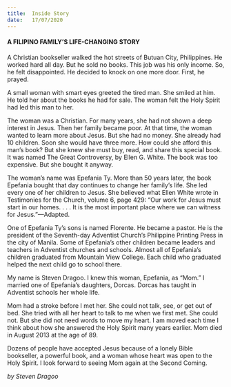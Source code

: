 ```yaml
---
title:  Inside Story
date:   17/07/2020
---
```


#### A FILIPINO FAMILY’S LIFE-CHANGING STORY

A Christian bookseller walked the hot streets of Butuan City, Philippines. He worked hard all day. But he sold no books. This job was his only income. So, he felt disappointed. He decided to knock on one more door. First, he prayed.

A small woman with smart eyes greeted the tired man. She smiled at him. He told her about the books he had for sale. The woman felt the Holy Spirit had led this man to her.

The woman was a Christian. For many years, she had not shown a deep interest in Jesus. Then her family became poor. At that time, the woman wanted to learn more about Jesus. But she had no money. She already had 10 children. Soon she would have three more. How could she afford this man’s book? But she knew she must buy, read, and share this special book. It was named The Great Controversy, by Ellen G. White. The book was too expensive. But she bought it anyway.

The woman’s name was Epefania Ty. More than 50 years later, the book Epefania bought that day continues to change her family’s life. She led every one of her children to Jesus. She believed what Ellen White wrote in Testimonies for the Church, volume 6, page 429: “Our work for Jesus must start in our homes. . . . It is the most important place where we can witness for Jesus.”—Adapted.

One of Epefania Ty’s sons is named Florente. He became a pastor. He is the president of the Seventh-day Adventist Church’s Philippine Printing Press in the city of Manila. Some of Epefania’s other children became leaders and teachers in Adventist churches and schools. Almost all of Epefania’s children graduated from Mountain View College. Each child who graduated helped the next child go to school there.

My name is Steven Dragoo. I knew this woman, Epefania, as “Mom.” I married one of Epefania’s daughters, Dorcas. Dorcas has taught in Adventist schools her whole life.

Mom had a stroke before I met her. She could not talk, see, or get out of bed. She tried with all her heart to talk to me when we first met. She could not. But she did not need words to move my heart. I am moved each time I think about how she answered the Holy Spirit many years earlier. Mom died in August 2013 at the age of 89.

Dozens of people have accepted Jesus because of a lonely Bible bookseller, a powerful book, and a woman whose heart was open to the Holy Spirit. I look forward to seeing Mom again at the Second Coming.

_by Steven Dragoo_
